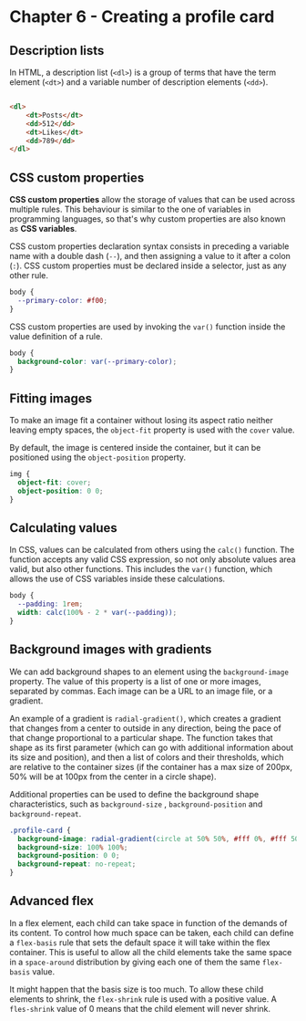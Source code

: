 # Chapter 6 - Creating a profile card

## Description lists

In HTML, a description list (`<dl>`) is a group of terms that have the term element (`<dt>`) and a variable number of
description elements (`<dd>`).

```html

<dl>
    <dt>Posts</dt>
    <dd>512</dd>
    <dt>Likes</dt>
    <dd>789</dd>
</dl>
```

## CSS custom properties

**CSS custom properties** allow the storage of values that can be used across multiple rules. This behaviour is similar
to the one of variables in programming languages, so that's why custom properties are also known as **CSS variables**.

CSS custom properties declaration syntax consists in preceding a variable name with a double dash (`--`), and then
assigning a value to it after a colon (`:`). CSS custom properties must be declared inside a selector, just as any other
rule.

```css
body {
  --primary-color: #f00;
}
```

CSS custom properties are used by invoking the `var()` function inside the value definition of a rule.

```css
body {
  background-color: var(--primary-color);
}
```

## Fitting images

To make an image fit a container without losing its aspect ratio neither leaving empty spaces, the `object-fit` property
is used with the `cover` value.

By default, the image is centered inside the container, but it can be positioned using the `object-position` property.

```css
img {
  object-fit: cover;
  object-position: 0 0;
}
```

## Calculating values

In CSS, values can be calculated from others using the `calc()` function. The function accepts any valid CSS expression,
so not only absolute values area valid, but also other functions. This includes the `var()` function, which allows the
use of CSS variables inside these calculations.

```css
body {
  --padding: 1rem;
  width: calc(100% - 2 * var(--padding));
}
```

## Background images with gradients

We can add background shapes to an element using the `background-image` property. The value of this property is a list
of one or more images, separated by commas. Each image can be a URL to an image file, or a gradient.

An example of a gradient is `radial-gradient()`, which creates a gradient that changes from a center to outside in any
direction, being the pace of that change proportional to a particular shape. The function takes that shape as its first
parameter (which can go with additional information about its size and position), and then a list of colors and their
thresholds, which are relative to the container sizes (if the container has a max size of 200px, 50% will be at 100px
from the center in a circle shape).

Additional properties can be used to define the background shape characteristics, such as `background-size`
, `background-position` and `background-repeat`.

```css
.profile-card {
  background-image: radial-gradient(circle at 50% 50%, #fff 0%, #fff 50%, #000 50%, #000 100%);
  background-size: 100% 100%;
  background-position: 0 0;
  background-repeat: no-repeat;
}
```

## Advanced flex

In a flex element, each child can take space in function of the demands of its content. To control how much space can be
taken, each child can define a `flex-basis` rule that sets the default space it will take within the flex container.
This is useful to allow all the child elements take the same space in a `space-around` distribution by giving each one
of them the same `flex-basis` value.

It might happen that the basis size is too much. To allow these child elements to shrink, the `flex-shrink` rule is used
with a positive value. A `fles-shrink` value of 0 means that the child element will never shrink.
